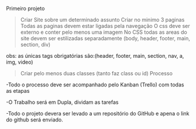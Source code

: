 Primeiro projeto

> Criar Site sobre um determinado assunto
> Criar no minimo 3 paginas
> Todas as paginas devem estar ligadas pela navegação
> O css deve ser externo e conter pelo menos uma imagem
> No CSS todas as areas do site devem ser estilizadas separadamente (body, header, footer, main, section, div)

obs: as únicas tags obrigatórias são:(header, footer, main, section, nav, a, img, video)

> Criar pelo menos duas classes (tanto faz class ou id)
Processo

-Todo o processo deve ser acompanhado pelo Kanban (Trello) com todas as etapas

-O Trabalho será em Dupla, dividam as tarefas

-Todo o projeto devera ser levado a um repositório do GitHub e apena o link do github será enviado.
	
